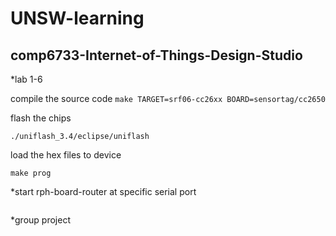 # UNSW-learning
## comp6733-Internet-of-Things-Design-Studio
*lab 1-6

compile the source code
```make TARGET=srf06-cc26xx BOARD=sensortag/cc2650```

flash the chips
```
./uniflash_3.4/eclipse/uniflash 
```

load the hex files to device

```make prog```

*start rph-board-router at specific serial port
```sudo ~/contiki-git/tools/tunslip6 -B 115200 -s /dev/ttyACM<2>  aaaa::1/64
```


*group project

